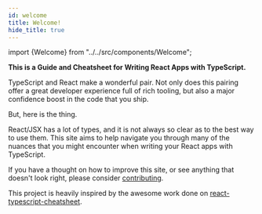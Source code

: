 ```yaml
---
id: welcome
title: Welcome!
hide_title: true
---
```


import {Welcome} from "../../src/components/Welcome";

<Welcome />

**This is a Guide and Cheatsheet for Writing React Apps with TypeScript.**

TypeScript and React make a wonderful pair.
Not only does this pairing offer a great developer experience full of rich tooling, but also a major confidence boost in the code that you ship.

But, here is the thing.

React/JSX has a lot of types, and it is not always so clear as to the best way to use them.
This site aims to help navigate you through many of the nuances that you might encounter when writing your React apps with TypeScript.

If you have a thought on how to improve this site, or see anything that doesn't look right, please consider [contributing](contributing).

This project is heavily inspired by the awesome work done on [react-typescript-cheatsheet](https://github.com/typescript-cheatsheets/react-typescript-cheatsheet/).
